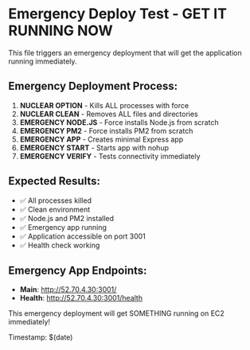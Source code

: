 # Emergency Deploy Test - GET IT RUNNING NOW

This file triggers an emergency deployment that will get the application running immediately.

## Emergency Deployment Process:

1. **NUCLEAR OPTION** - Kills ALL processes with force
2. **NUCLEAR CLEAN** - Removes ALL files and directories
3. **EMERGENCY NODE.JS** - Force installs Node.js from scratch
4. **EMERGENCY PM2** - Force installs PM2 from scratch
5. **EMERGENCY APP** - Creates minimal Express app
6. **EMERGENCY START** - Starts app with nohup
7. **EMERGENCY VERIFY** - Tests connectivity immediately

## Expected Results:

- ✅ All processes killed
- ✅ Clean environment
- ✅ Node.js and PM2 installed
- ✅ Emergency app running
- ✅ Application accessible on port 3001
- ✅ Health check working

## Emergency App Endpoints:

- **Main**: http://52.70.4.30:3001/
- **Health**: http://52.70.4.30:3001/health

This emergency deployment will get SOMETHING running on EC2 immediately!

Timestamp: $(date)